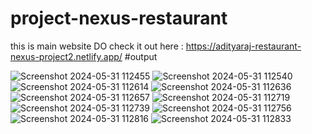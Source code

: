 # project-nexus-restaurant
this is main website
DO check it out here : https://adityaraj-restaurant-nexus-project2.netlify.app/
#output

![Screenshot 2024-05-31 112455](https://github.com/ADITYARAJ97513/project-nexus-restaurant/assets/156835813/f022e500-2339-4050-aca7-64b52ec57b45)
![Screenshot 2024-05-31 112540](https://github.com/ADITYARAJ97513/project-nexus-restaurant/assets/156835813/5477bfe2-16ad-4ef2-b5d6-8baf8257c283)
![Screenshot 2024-05-31 112614](https://github.com/ADITYARAJ97513/project-nexus-restaurant/assets/156835813/9acb70fb-5d47-4e99-a1b6-b94f05a56a2d)
![Screenshot 2024-05-31 112636](https://github.com/ADITYARAJ97513/project-nexus-restaurant/assets/156835813/9d9d0c24-b9c9-4484-9311-472d16bf7dec)
![Screenshot 2024-05-31 112657](https://github.com/ADITYARAJ97513/project-nexus-restaurant/assets/156835813/284d918e-ba07-4ef0-8133-276a8dae62a9)
![Screenshot 2024-05-31 112719](https://github.com/ADITYARAJ97513/project-nexus-restaurant/assets/156835813/bf5386ee-100a-4ab6-b4ee-fdf65ebc186f)
![Screenshot 2024-05-31 112739](https://github.com/ADITYARAJ97513/project-nexus-restaurant/assets/156835813/b63590ae-3b68-4fdc-b619-d8a1f6591b20)
![Screenshot 2024-05-31 112756](https://github.com/ADITYARAJ97513/project-nexus-restaurant/assets/156835813/aae82a14-b9fa-4227-83c4-4019f6ffba95)
![Screenshot 2024-05-31 112816](https://github.com/ADITYARAJ97513/project-nexus-restaurant/assets/156835813/652e78e8-01a5-4d50-bb8e-17fa42d3b942)
![Screenshot 2024-05-31 112833](https://github.com/ADITYARAJ97513/project-nexus-restaurant/assets/156835813/3134ef24-5c1c-4ced-9139-b441f578a3a2)

